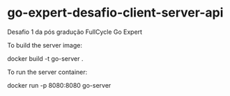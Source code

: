# go-expert-desafio-client-server-api
Desafio 1 da pós gradução FullCycle Go Expert


To build the server image:

docker build -t go-server .

To run the server container:

docker run -p 8080:8080 go-server
